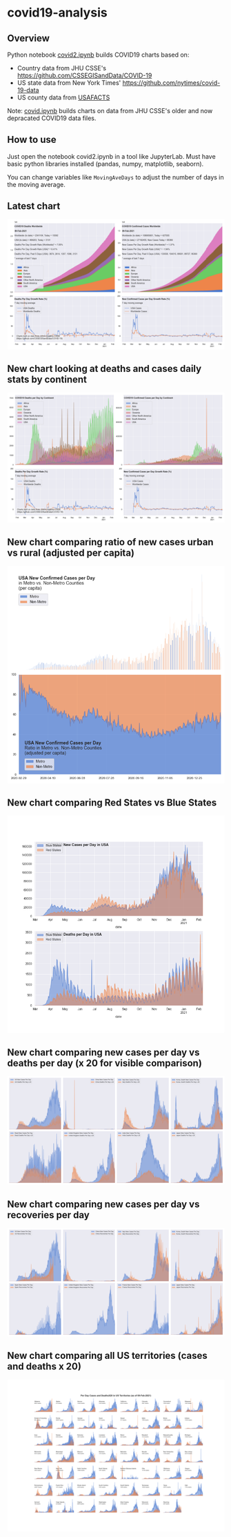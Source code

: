 # covid19-analysis

## Overview
Python notebook [covid2.ipynb](https://github.com/danlaw/covid19-analysis/blob/master/covid2.ipynb) builds COVID19 charts based on:
* Country data from JHU CSSE's https://github.com/CSSEGISandData/COVID-19
* US state data from New York Times' https://github.com/nytimes/covid-19-data
* US county data from [USAFACTS](https://usafacts.org/visualizations/coronavirus-covid-19-spread-map/)

Note: [covid.ipynb](https://github.com/danlaw/covid19-analysis/blob/master/covid.ipynb) builds charts on data from JHU CSSE's older and now depracated COVID19 data files.

## How to use
Just open the notebook covid2.ipynb in a tool like JupyterLab. Must have basic python libraries installed (pandas, numpy, matplotlib, seaborn).

You can change variables like ``MovingAveDays`` to adjust the number of days in the moving average.

## Latest chart
![Latest chart](charts/20210209-covid19-chart.png)

## New chart looking at deaths and cases daily stats by continent
![Comparison chart](charts/20210209-covid19-chart-perday.png)

## New chart comparing ratio of new cases urban vs rural (adjusted per capita)
![Urban rural per capita chart](charts/20210209-US-counties-urban-vs-rural-per-capita.png)

## New chart comparing Red States vs Blue States
![Red vs Blue chart](charts/20210209-compare-daily-red-vs-blue-states.png)

## New chart comparing new cases per day vs deaths per day (x 20 for visible comparison)
![Comparison chart](charts/20210209-comparison-chart.png)

## New chart comparing new cases per day vs recoveries per day
![Recovery chart](charts/20210209-comparison-recovery-chart.png)

## New chart comparing all US territories (cases and deaths x 20)
![Territories chart](charts/20210209-compare-US-territories.png)


